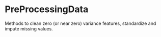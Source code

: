# PreProcessingData
Methods to clean zero (or near zero) variance features, standardize and impute missing values.
